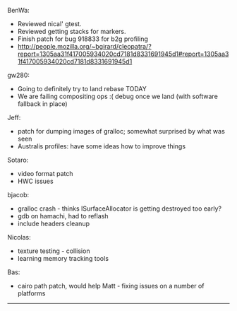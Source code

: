 BenWa:
* Reviewed nical' gtest.
* Reviewed getting stacks for markers.
* Finish patch for bug 918833 for b2g profiling
* http://people.mozilla.org/~bgirard/cleopatra/?report=1305aa31f417005934020cd7181d8331691945d1#report=1305aa31f417005934020cd7181d8331691945d1

gw280:
* Going to definitely try to land rebase TODAY
* We are failing compositing ops :( debug once we land (with software fallback in place)

Jeff:
* patch for dumping images of gralloc; somewhat surprised by what was seen
* Australis profiles: have some ideas how to improve things

Sotaro:
* video format patch
* HWC issues

bjacob:
* gralloc crash - thinks ISurfaceAllocator is getting destroyed too early?
* gdb on hamachi, had to reflash
* include headers cleanup

Nicolas:
* texture testing - collision
* learning memory tracking tools

Bas:
* cairo path patch, would help Matt - fixing issues on a number of platforms

________________


